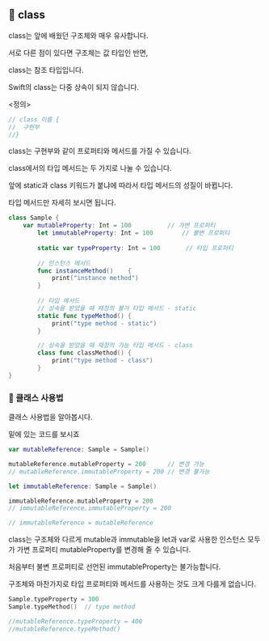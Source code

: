 ## 📌 class

class는 앞에 배웠던 구조체와 매우 유사합니다.

서로 다른 점이 있다면 구조체는 값 타입인 반면,

class는 참조 타입입니다.

Swift의 class는 다중 상속이 되지 않습니다.

<정의>

```swift
// class 이름 {
//	구현부
//}
```

class는 구현부와 같이 프로퍼티와 메서드를 가질 수 있습니다.

class에서의 타입 메서드는 두 가지로 나눌 수 있습니다.

앞에 static과 class 키워드가 붙냐에 따라서 타입 메서드의 성질이 바뀝니다.

타입 메서드만 자세히 보시면 됩니다.

```swift
class Sample {
	var mutableProperty: Int = 100        	// 가변 프로퍼티
    	let immutableProperty: Int = 100    	// 불변 프로퍼티
        
        static var typeProperty: Int = 100   	 // 타입 프로퍼티
        
        // 인스턴스 메서드
        func instanceMethod()    {
            print("instance method")
        }
    
        // 타입 메서드
        // 상속을 받았을 때 재정의 불가 타입 메서드 - static
        static func typeMethod() {
            print("type method - static")
        }

        // 상속을 받았을 때 재정의 가능 타입 메서드 - class
        class func classMethod() {
            print("type method - class")
        }
}
```


### 📐 클래스 사용법

클래스 사용법을 알아봅시다.

밑에 있는 코드를 보시죠

```swift
var mutableReference: Sample = Sample()

mutableReference.mutableProperty = 200		// 변경 가능
// mutableReference.immutableProperty = 200	// 변경 불가능

let immutableReference: Sample = Sample()

immutableReference.mutableProperty = 200
// immutableReference.immutableProperty = 200

// immutableReference = mutableReference
```

class는 구조체와 다르게 mutable과 immutable을 let과 var로 사용한 인스턴스 
모두가 가변 프로퍼티 mutableProperty를 변경해 줄 수 있습니다.

처음부터 불변 프로퍼티로 선언된 immutableProperty는 불가능합니다.


구조체와 마찬가지로 타입 프로퍼티와 메서드를 사용하는 것도 크게 다를게 없습니다.
```swift
Sample.typeProperty = 300
Sample.typeMethod()	 // type method

//mutableReference.typeProperty = 400
//mutableReference.typeMethod()
```
